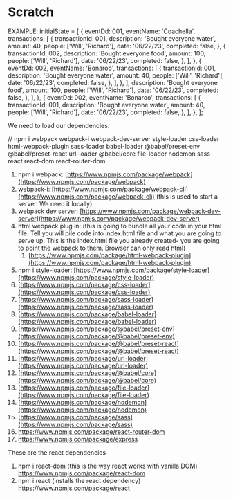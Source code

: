 # Scratch

EXAMPLE:
initialState = [
{
eventDd: 001,
eventName: 'Coachella',
transactions: [
{
transactionId: 001,
description: 'Bought everyone water',
amount: 40,
people: ['Will', 'Richard'],
date: '06/22/23',
completed: false,
},
{
transactionId: 002,
description: 'Bought everyone food',
amount: 100,
people: ['Will', 'Richard'],
date: '06/22/23',
completed: false,
},
],
},
{
eventDd: 002,
eventName: 'Bonaroo',
transactions: [
{
transactionId: 001,
description: 'Bought everyone water',
amount: 40,
people: ['Will', 'Richard'],
date: '06/22/23',
completed: false,
},
],
},
];
description: 'Bought everyone food',
amount: 100,
people: ['Will', 'Richard'],
date: '06/22/23',
completed: false,
},
],
},
{
eventDd: 002,
eventName: 'Bonaroo',
transactions: [
{
transactionId: 001,
description: 'Bought everyone water',
amount: 40,
people: ['Will', 'Richard'],
date: '06/22/23',
completed: false,
},
],
},
];

We need to load our dependencies.

// npm i webpack webpack-i webpack-dev-server style-loader css-loader html-webpack-plugin sass-loader babel-loader @babel/preset-env @babel/preset-react url-loader @babel/core file-loader nodemon sass react react-dom react-router-dom

1. npm i webpack: [https://www.npmjs.com/package/webpack](https://www.npmjs.com/package/webpack)
2. webpack-i: [https://www.npmjs.com/package/webpack-cli](https://www.npmjs.com/package/webpack-cli) (this is used to start a server. We need it locally)
3. webpack dev server: [https://www.npmjs.com/package/webpack-dev-server](https://www.npmjs.com/package/webpack-dev-server)
4. html webpack plug in: (this is going to bundle all your code in your html file. Tell you will pile code into index.html file and what you are going to serve up. This is the index.html file you already created- you are going to point the webpack to them. Browser can only read html)
   1. [https://www.npmjs.com/package/html-webpack-plugin](https://www.npmjs.com/package/html-webpack-plugin)
5. npm i style-loader: [https://www.npmjs.com/package/style-loader](https://www.npmjs.com/package/style-loader)
6. [https://www.npmjs.com/package/css-loader](https://www.npmjs.com/package/css-loader)
7. [https://www.npmjs.com/package/sass-loader](https://www.npmjs.com/package/sass-loader)
8. [https://www.npmjs.com/package/babel-loader](https://www.npmjs.com/package/babel-loader)
9. [https://www.npmjs.com/package/@babel/preset-env](https://www.npmjs.com/package/@babel/preset-env)
10. [https://www.npmjs.com/package/@babel/preset-react](https://www.npmjs.com/package/@babel/preset-react)
11. [https://www.npmjs.com/package/url-loader](https://www.npmjs.com/package/url-loader)
12. [https://www.npmjs.com/package/@babel/core](https://www.npmjs.com/package/@babel/core)
13. [https://www.npmjs.com/package/file-loader](https://www.npmjs.com/package/file-loader)
14. [https://www.npmjs.com/package/nodemon](https://www.npmjs.com/package/nodemon)
15. [https://www.npmjs.com/package/sass](https://www.npmjs.com/package/sass)
16. https://www.npmjs.com/package/react-router-dom
17. https://www.npmjs.com/package/express

These are the react dependencies

1. npm i react-dom (this is the way react works with vanilla DOM) https://www.npmjs.com/package/react-dom
2. npm i react (installs the react dependency) https://www.npmjs.com/package/react
